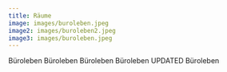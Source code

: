 ```yaml
---
title: Räume
image: images/buroleben.jpeg
image2: images/buroleben2.jpeg
image3: images/buroleben.jpeg
---
```

Büroleben Büroleben Büroleben Büroleben UPDATED Büroleben